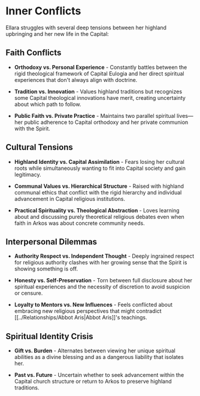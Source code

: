 # Inner Conflicts

Ellara struggles with several deep tensions between her highland upbringing and her new life in the Capital:

## Faith Conflicts

- **Orthodoxy vs. Personal Experience** - Constantly battles between the rigid theological framework of Capital Eulogia and her direct spiritual experiences that don't always align with doctrine.
  
- **Tradition vs. Innovation** - Values highland traditions but recognizes some Capital theological innovations have merit, creating uncertainty about which path to follow.
  
- **Public Faith vs. Private Practice** - Maintains two parallel spiritual lives—her public adherence to Capital orthodoxy and her private communion with the Spirit.

## Cultural Tensions

- **Highland Identity vs. Capital Assimilation** - Fears losing her cultural roots while simultaneously wanting to fit into Capital society and gain legitimacy.
  
- **Communal Values vs. Hierarchical Structure** - Raised with highland communal ethics that conflict with the rigid hierarchy and individual advancement in Capital religious institutions.
  
- **Practical Spirituality vs. Theological Abstraction** - Loves learning about and discussing purely theoretical religious debates even when faith in Arkos was about concrete community needs.

## Interpersonal Dilemmas

- **Authority Respect vs. Independent Thought** - Deeply ingrained respect for religious authority clashes with her growing sense that the Spirit is showing something is off.
  
- **Honesty vs. Self-Preservation** - Torn between full disclosure about her spiritual experiences and the necessity of discretion to avoid suspicion or censure.
  
- **Loyalty to Mentors vs. New Influences** - Feels conflicted about embracing new religious perspectives that might contradict [[../Relationships/Abbot Aris|Abbot Aris]]'s teachings.

## Spiritual Identity Crisis

- **Gift vs. Burden** - Alternates between viewing her unique spiritual abilities as a divine blessing and as a dangerous liability that isolates her.
  
- **Past vs. Future** - Uncertain whether to seek advancement within the Capital church structure or return to Arkos to preserve highland traditions.